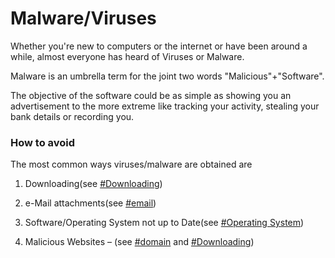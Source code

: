 # **Malware/Viruses**

Whether you're new to computers or the internet or have been around a while, almost everyone has heard of Viruses or Malware.

Malware is an umbrella term for the joint two words "Malicious"+"Software".

The objective of the software could be as simple as showing you an advertisement to the more extreme like tracking your activity, stealing your bank details or recording you.

### **How to avoid**

The most common ways viruses/malware are obtained are

1. Downloading\(see [\#Downloading](/downloading.md)\)

2. e-Mail attachments\(see [\#email](/e-mail.md)\)

3. Software/Operating System not up to Date\(see [\#Operating System](/operating-systems.md)\)

4. Malicious Websites – \(see [\#domain](/domains.md) and [\#Downloading](/downloading.md)\)

### 



